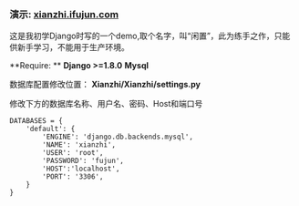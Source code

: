 ### 演示: [xianzhi.ifujun.com](#)

这是我初学Django时写的一个demo,取个名字，叫“闲置”，此为练手之作，只能供新手学习，不能用于生产环境。


**Require: **
**Django \>=1.8.0**
**Mysql**


数据库配置修改位置：
**Xianzhi/Xianzhi/settings.py**

修改下方的数据库名称、用户名、密码、Host和端口号

	DATABASES = {
	    'default': {
	        'ENGINE': 'django.db.backends.mysql',
	        'NAME': 'xianzhi',
	        'USER': 'root',
	        'PASSWORD': 'fujun',
	        'HOST':'localhost',
	        'PORT': '3306',
	    }
	}

